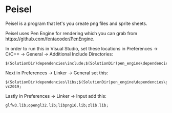 # Peisel

Peisel is a program that let's you create png files and sprite sheets.

Peisel uses Pen Engine for rendering which you can grab from https://github.com/fentacoder/PenEngine.

In order to run this in Visual Studio, set these locations in Preferences -> C/C++ -> General -> Additional Include Directories:

	$(SolutionDir)dependencies\include;$(SolutionDir)pen_engine\dependencies\glfw\include;$(SolutionDir)pen_engine\dependencies\glad;

Next in Preferences -> Linker -> General set this:

	$(SolutionDir)dependencies\libs;$(SolutionDir)pen_engine\dependencies\glfw\lib-vc2019;

Lastly in Preferences -> Linker -> Input add this:

	glfw3.lib;opengl32.lib;libpng16.lib;zlib.lib;